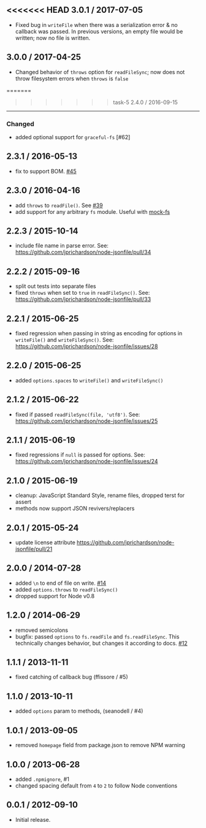 <<<<<<< HEAD
3.0.1 / 2017-07-05
------------------

- Fixed bug in `writeFile` when there was a serialization error & no callback was passed. In previous versions, an empty file would be written; now no file is written.

3.0.0 / 2017-04-25
------------------

- Changed behavior of `throws` option for `readFileSync`; now does not throw filesystem errors when `throws` is `false`

=======
>>>>>>> task-5
2.4.0 / 2016-09-15
------------------
### Changed
- added optional support for `graceful-fs` [#62]

2.3.1 / 2016-05-13
------------------
- fix to support BOM. [#45][#45]

2.3.0 / 2016-04-16
------------------
- add `throws` to `readFile()`. See [#39][#39]
- add support for any arbitrary `fs` module. Useful with [mock-fs](https://www.npmjs.com/package/mock-fs)

2.2.3 / 2015-10-14
------------------
- include file name in parse error. See: https://github.com/jprichardson/node-jsonfile/pull/34

2.2.2 / 2015-09-16
------------------
- split out tests into separate files
- fixed `throws` when set to `true` in `readFileSync()`. See: https://github.com/jprichardson/node-jsonfile/pull/33

2.2.1 / 2015-06-25
------------------
- fixed regression when passing in string as encoding for options in `writeFile()` and `writeFileSync()`. See: https://github.com/jprichardson/node-jsonfile/issues/28

2.2.0 / 2015-06-25
------------------
- added `options.spaces` to `writeFile()` and `writeFileSync()`

2.1.2 / 2015-06-22
------------------
- fixed if passed `readFileSync(file, 'utf8')`. See: https://github.com/jprichardson/node-jsonfile/issues/25

2.1.1 / 2015-06-19
------------------
- fixed regressions if `null` is passed for options. See: https://github.com/jprichardson/node-jsonfile/issues/24

2.1.0 / 2015-06-19
------------------
- cleanup: JavaScript Standard Style, rename files, dropped terst for assert
- methods now support JSON revivers/replacers

2.0.1 / 2015-05-24
------------------
- update license attribute https://github.com/jprichardson/node-jsonfile/pull/21

2.0.0 / 2014-07-28
------------------
* added `\n` to end of file on write. [#14](https://github.com/jprichardson/node-jsonfile/pull/14)
* added `options.throws` to `readFileSync()`
* dropped support for Node v0.8

1.2.0 / 2014-06-29
------------------
* removed semicolons
* bugfix: passed `options` to `fs.readFile` and `fs.readFileSync`. This technically changes behavior, but
changes it according to docs. [#12][#12]

1.1.1 / 2013-11-11
------------------
* fixed catching of callback bug (ffissore / #5)

1.1.0 / 2013-10-11
------------------
* added `options` param to methods, (seanodell / #4)

1.0.1 / 2013-09-05
------------------
* removed `homepage` field from package.json to remove NPM warning

1.0.0 / 2013-06-28
------------------
* added `.npmignore`, #1
* changed spacing default from `4` to `2` to follow Node conventions

0.0.1 / 2012-09-10
------------------
* Initial release.

[#45]: https://github.com/jprichardson/node-jsonfile/issues/45    "Reading of UTF8-encoded (w/ BOM) files fails"
[#44]: https://github.com/jprichardson/node-jsonfile/issues/44    "Extra characters in written file"
[#43]: https://github.com/jprichardson/node-jsonfile/issues/43    "Prettyfy json when written to file"
[#42]: https://github.com/jprichardson/node-jsonfile/pull/42      "Moved fs.readFileSync within the try/catch"
[#41]: https://github.com/jprichardson/node-jsonfile/issues/41    "Linux: Hidden file not working"
[#40]: https://github.com/jprichardson/node-jsonfile/issues/40    "autocreate folder doesnt work from Path-value"
[#39]: https://github.com/jprichardson/node-jsonfile/pull/39      "Add `throws` option for readFile (async)"
[#38]: https://github.com/jprichardson/node-jsonfile/pull/38      "Update README.md writeFile[Sync] signature"
[#37]: https://github.com/jprichardson/node-jsonfile/pull/37      "support append file"
[#36]: https://github.com/jprichardson/node-jsonfile/pull/36      "Add typescript definition file."
[#35]: https://github.com/jprichardson/node-jsonfile/pull/35      "Add typescript definition file."
[#34]: https://github.com/jprichardson/node-jsonfile/pull/34      "readFile JSON parse error includes filename"
[#33]: https://github.com/jprichardson/node-jsonfile/pull/33      "fix throw->throws typo in readFileSync()"
[#32]: https://github.com/jprichardson/node-jsonfile/issues/32    "readFile & readFileSync can possible have strip-comments as an option?"
[#31]: https://github.com/jprichardson/node-jsonfile/pull/31      "[Modify] Support string include is unicode escape string"
[#30]: https://github.com/jprichardson/node-jsonfile/issues/30    "How to use Jsonfile package in Meteor.js App?"
[#29]: https://github.com/jprichardson/node-jsonfile/issues/29    "writefile callback if no error?"
[#28]: https://github.com/jprichardson/node-jsonfile/issues/28    "writeFile options argument broken "
[#27]: https://github.com/jprichardson/node-jsonfile/pull/27      "Use svg instead of png to get better image quality"
[#26]: https://github.com/jprichardson/node-jsonfile/issues/26    "Breaking change to fs-extra"
[#25]: https://github.com/jprichardson/node-jsonfile/issues/25    "support string encoding param for read methods"
[#24]: https://github.com/jprichardson/node-jsonfile/issues/24    "readFile: Passing in null options with a callback throws an error"
[#23]: https://github.com/jprichardson/node-jsonfile/pull/23      "Add appendFile and appendFileSync"
[#22]: https://github.com/jprichardson/node-jsonfile/issues/22    "Default value for spaces in readme.md is outdated"
[#21]: https://github.com/jprichardson/node-jsonfile/pull/21      "Update license attribute"
[#20]: https://github.com/jprichardson/node-jsonfile/issues/20    "Add simple caching functionallity"
[#19]: https://github.com/jprichardson/node-jsonfile/pull/19      "Add appendFileSync method"
[#18]: https://github.com/jprichardson/node-jsonfile/issues/18    "Add updateFile and updateFileSync methods"
[#17]: https://github.com/jprichardson/node-jsonfile/issues/17    "seem read & write sync has sequentially problem"
[#16]: https://github.com/jprichardson/node-jsonfile/pull/16      "export spaces defaulted to null"
[#15]: https://github.com/jprichardson/node-jsonfile/issues/15    "`jsonfile.spaces` should default to `null`"
[#14]: https://github.com/jprichardson/node-jsonfile/pull/14      "Add EOL at EOF"
[#13]: https://github.com/jprichardson/node-jsonfile/issues/13    "Add a final newline"
[#12]: https://github.com/jprichardson/node-jsonfile/issues/12    "readFile doesn't accept options"
[#11]: https://github.com/jprichardson/node-jsonfile/pull/11      "Added try,catch to readFileSync"
[#10]: https://github.com/jprichardson/node-jsonfile/issues/10    "No output or error from writeFile"
[#9]: https://github.com/jprichardson/node-jsonfile/pull/9        "Change 'js' to 'jf' in example."
[#8]: https://github.com/jprichardson/node-jsonfile/pull/8        "Updated forgotten module.exports to me."
[#7]: https://github.com/jprichardson/node-jsonfile/pull/7        "Add file name in error message"
[#6]: https://github.com/jprichardson/node-jsonfile/pull/6        "Use graceful-fs when possible"
[#5]: https://github.com/jprichardson/node-jsonfile/pull/5        "Jsonfile doesn't behave nicely when used inside a test suite."
[#4]: https://github.com/jprichardson/node-jsonfile/pull/4        "Added options parameter to writeFile and writeFileSync"
[#3]: https://github.com/jprichardson/node-jsonfile/issues/3      "test2"
[#2]: https://github.com/jprichardson/node-jsonfile/issues/2      "homepage field must be a string url. Deleted."
[#1]: https://github.com/jprichardson/node-jsonfile/pull/1        "adding an `.npmignore` file"
